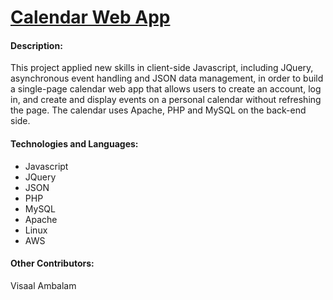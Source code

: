 # [Calendar Web App](http://ec2-52-37-43-157.us-west-2.compute.amazonaws.com/~visaals/JavaScriptCalendar/)

#### Description:
This project applied new skills in client-side Javascript, including JQuery, asynchronous event handling and JSON data management,
in order to build a single-page calendar web app that allows users to create an account, log in, and create and display events on a personal calendar
without refreshing the page. The calendar uses Apache, PHP and MySQL on the back-end side.

#### Technologies and Languages:
* Javascript
* JQuery
* JSON
* PHP
* MySQL
* Apache
* Linux
* AWS

#### Other Contributors:
Visaal Ambalam
